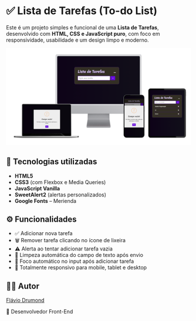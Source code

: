 <h1>✅ Lista de Tarefas (To-do List)</h1>

Este é um projeto simples e funcional de uma **Lista de Tarefas**, desenvolvido com **HTML, CSS e JavaScript puro**, com foco em responsividade, usabilidade e um design limpo e moderno.


<img src="https://github.com/flaviodrummond/To-do-list/blob/main/assets/Mockup%20-%20To-do%20List.png?raw=true">

 <h2>🧩 Tecnologias utilizadas</h2>

- **HTML5**
- **CSS3** (com Flexbox e Media Queries)
- **JavaScript Vanilla**
- **SweetAlert2** (alertas personalizados)
- **Google Fonts** – Merienda

<h2>⚙️ Funcionalidades</h2>

- ✅ Adicionar nova tarefa
- 🗑️ Remover tarefa clicando no ícone de lixeira
- ⚠️ Alerta ao tentar adicionar tarefa vazia
- 🧼 Limpeza automática do campo de texto após envio
- 🎯 Foco automático no input após adicionar tarefa
- 📱 Totalmente responsivo para mobile, tablet e desktop

<h2>👨‍💻 Autor</h2>
<a href="https://www.linkedin.com/in/flaviodrumonnd/">Flávio Drumond</a>
<p>🎯 Desenvolvedor Front-End</p>
